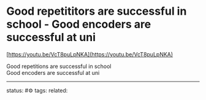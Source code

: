 #  Good repetititors are successful in school - Good encoders are successful at uni
[https://youtu.be/VcT8puLpNKA](https://youtu.be/VcT8puLpNKA)  
  
Good repetitions are successful in school  
Good encoders are successful at uni


---
status: #⚙️ 
tags: 
related: 
